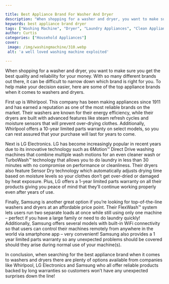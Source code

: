 ```yaml
---

title: Best Appliance Brand For Washer And Dryer
description: "When shopping for a washer and dryer, you want to make sure you get the best quality and reliability for your money. With so many ...learn more about it now"
keywords: best appliance brand dryer
tags: ["Washing Machine", "Dryer", "Laundry Appliances", "Clean Appliance", "Appliance Brand", "Appliance Guide"]
author: Curtis
categories: ["Household Appliances"]
cover: 
 image: /img/washingmachine/310.webp
 alt: 'a well loved washing machine exploited'

---
```


When shopping for a washer and dryer, you want to make sure you get the best quality and reliability for your money. With so many different brands out there, it can be difficult to narrow down which brand is right for you. To help make your decision easier, here are some of the top appliance brands when it comes to washers and dryers. 

First up is Whirlpool. This company has been making appliances since 1911 and has earned a reputation as one of the most reliable brands on the market. Their washers are known for their energy efficiency, while their dryers are built with advanced features like steam refresh cycles and moisture sensors that will prevent over-drying clothes. Additionally, Whirlpool offers a 10-year limited parts warranty on select models, so you can rest assured that your purchase will last for years to come. 

Next is LG Electronics. LG has become increasingly popular in recent years due to its innovative technology such as 6Motion™ Direct Drive washing machines that combine multiple wash motions for an even cleaner wash or TurboWash™ technology that allows you to do laundry in less than 30 minutes with no compromise on performance or cleanliness. Their dryers also feature Sensor Dry technology which automatically adjusts drying time based on moisture levels so your clothes don’t get over-dried or damaged by heat exposure. Plus, LG offers a 1-year limited parts warranty on all their products giving you peace of mind that they’ll continue working properly even after years of use. 

Finally, Samsung is another great option if you’re looking for top-of-the-line washers and dryers at an affordable price point. Their FlexWash™ system lets users run two separate loads at once while still using only one machine – perfect if you have a large family or need to do laundry quickly! Additionally, Samsung offers several models with built-in WiFi connectivity so that users can control their machines remotely from anywhere in the world via smartphone app – very convenient! Samsung also provides a 1 year limited parts warranty so any unexpected problems should be covered should they arise during normal use of your machine(s). 

 In conclusion, when searching for the best appliance brand when it comes to washers and dryers there are plenty of options available from companies like Whirlpool, LG Electronics and Samsung who all offer reliable products backed by long warranties so customers won’t have any unexpected surprises down the line!
